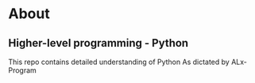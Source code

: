 
# About
## Higher-level programming - Python
This repo contains detailed understanding of Python As dictated by ALx-Program